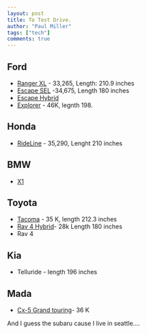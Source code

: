 ```yaml
---
layout: post
title: To Test Drive.
author: "Paul Miller"
tags: ["tech"]
comments: true
---
```


## Ford
* [Ranger XL](https://shop.ford.com/build/ranger/#/config/Config%5B%7CFord%7CRanger%7C2019%7C1%7C1.%7C101A.R4F..G1...67G.99H.CAB.AWD.44U.RETAIL.XL.63C.%5D) - 33,265, Length: 210.9 inches
* [Escape SEL](https://shop.ford.com/build/escape/2020/#/config/Config%5B%7CFord%7CEscape%7C2020%7C1%7C1.%7C301A.U9H..D9...68B.999.RTL.SEL.%5D) -34,675, Length 180 inches
* [Escape Hybrid](https://shop.ford.com/build/escape/2020/#/config/Config%5B%7CFord%7CEscape%7C2020%7C1%7C1.%7C201A.U9B.....68C.99Z.AWD.RTL.HYBRID%20SE.%5D)
* [Explorer](https://shop.ford.com/build/explorer/#/config/Config%5B%7CFord%7CExplorer%7C2020%7C1%7C1.%7C.K8D..UM...65S.AWD.NON.XLT.%5D) - 46K, legnth 198.

## Honda 
* [RideLine](https://automobiles.honda.com/tools/build-and-price-summary/?config=aHR0cHM6Ly9hdXRvbW9iaWxlcy5ob25kYS5jb20vcGxhdGZvcm0vYXBpL3YzL2ltYWdlcy9leHRlcmlvci8wMz9jb25maWc9TTpZSzNGMUtFVyRFQzpOSC03MzFQJEhDOnVuZGVmaW5lZCRJQzpCSyRPOiRGOkZJRlMkRUNDOkJLJEVDWDomd2lkdGg9MTQwMCZmaWxldHlwZT1qcGcmYmFja2dyb3VuZD0lMjNFNUU1RTU=) - 35,290, Lenght 210 inches

## BMW 
* [X1](https://www.bmwusa.com/build-your-own.html#/studio/e1ouypz9/summary)

## Toyota 
* [Tacoma](https://www.toyota.com/configurator/build/step/summary/year/2020/series/tacoma/model/7544/exteriorcolor/01H5/interiorcolor/FD17/packages/option123) - 35 K, length 212.3 inches 
* [Rav 4 Hybrid](https://www.toyota.com/configurator/build/step/summary/year/2020/series/rav4/model/4444/exteriorcolor/0218/interiorcolor/FA10/packages/option28)-  28k   Length 180 inches
* Rav 4 

## Kia 
* Telluride - length 196 inches 

## Mada
* [Cx-5 Grand touring](https://www.mazdausa.com/shopping-tools/build-and-price/cx-5#s=5&tr=Automatic&d=AWD&f=&t=19CX5GTR%7C19CX5GTRXA&ex=45B&in=L_KD6&p=&ip=&o=&io=)- 36 K

And I guess the subaru cause I live in seattle....

